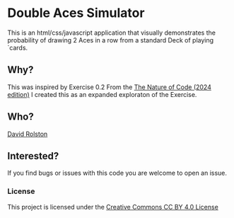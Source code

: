 # Double Aces Simulator

This is an html/css/javascript application that visually demonstrates the probability of drawing 2 Aces in a row from a standard Deck of playing `cards.

## Why?
This was inspired by Exercise 0.2 From the [The Nature of Code (2024 edition)](https://natureofcode.com/random/, "The Nature of Code by Daniel Shiffman")
I created this as an expanded exploraton of the Exercise.

## Who?
[David Rolston](https://github.com/gizmola)

## Interested?
If you find bugs or issues with this code you are welcome to open an issue.

### License
This project is licensed under the [Creative Commons CC BY 4.0 License](https://creativecommons.org/licenses/by/4.0/)
